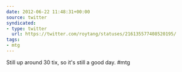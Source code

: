 ```yaml
---
date: 2012-06-22 11:48:31+00:00
source: twitter
syndicated:
- type: twitter
  url: https://twitter.com/roytang/statuses/216135577408520195/
tags:
- mtg
---
```


Still up around 30 tix, so it's still a good day. #mtg